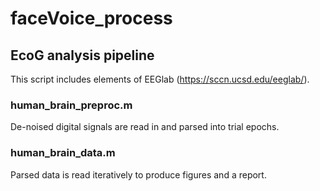 # faceVoice_process
## EcoG analysis pipeline
This script includes elements of EEGlab (https://sccn.ucsd.edu/eeglab/).

### human_brain_preproc.m
De-noised digital signals are read in and parsed into trial epochs.

### human_brain_data.m
Parsed data is read iteratively to produce figures and a report. 

